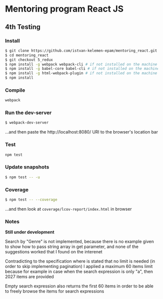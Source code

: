 # Mentoring program React JS

## 4th Testing

### Install

```bash
$ git clone https://github.com/istvan-kelemen-epam/mentoring_react.git
$ cd mentoring_react
$ git checkout 5_redux
$ npm install -g webpack webpack-cli # if not installed on the machine yet
$ npm install -g babel-core babel-cli # if not installed on the machine yet
$ npm install -g html-webpack-plugin # if not installed on the machine yet
$ npm install
```

### Compile

```bash
webpack
```

### Run the dev-server

```bash
$ webpack-dev-server
```

...and then paste the http://localhost:8080/ URI to the browser's location bar

### Test

```bash
npm test
```

### Update snapshots

```bash
$ npm test -- -u
```

### Coverage

```bash
$ npm test -- --coverage
```

...and then look at `coverage/lcov-report/index.html` in browser

### Notes

**Still under development**

Search by "Genre" is not implemented, because there is no example given to show how to pass string array in get parameter, and none of the suggestions worked that I found on the interenet

Contradicting to the specification where is stated that no limit is needed (in order to skip implementing pagination) I applied a maximum 60 items limit because for example in case when the search expression is only "a", then 2027 items are provided

Empty search expression also returns the first 60 items in order to be able to freely browse the items for search expressions
